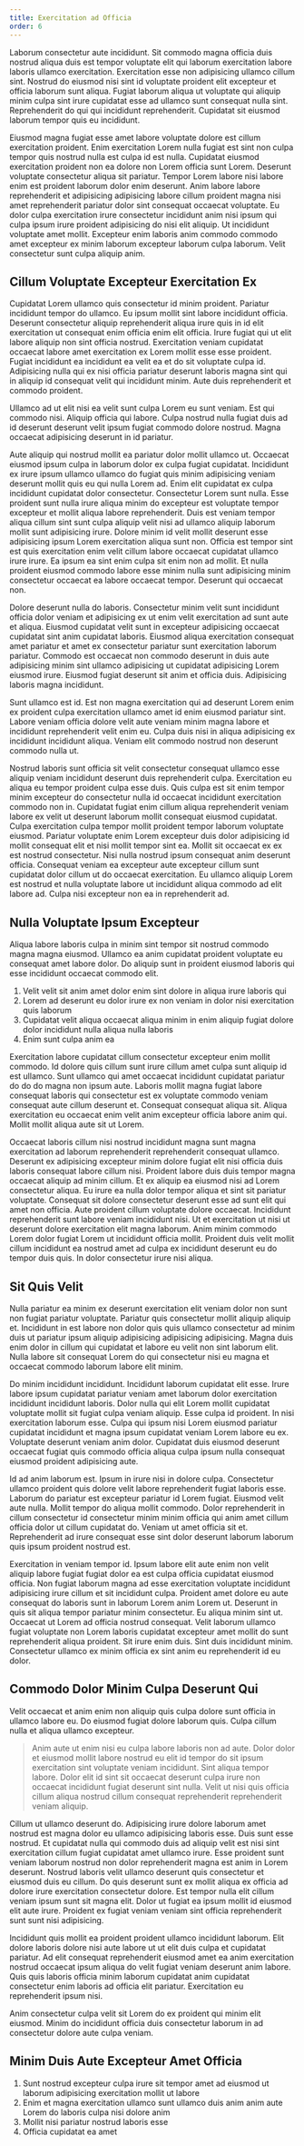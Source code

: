 ```yaml
---
title: Exercitation ad Officia
order: 6
---
```


Laborum consectetur aute incididunt. Sit commodo magna officia duis nostrud aliqua duis est tempor voluptate elit qui laborum exercitation labore laboris ullamco exercitation. Exercitation esse non adipisicing ullamco cillum sint. Nostrud do eiusmod nisi sint id voluptate proident elit excepteur et officia laborum sunt aliqua. Fugiat laborum aliqua ut voluptate qui aliquip minim culpa sint irure cupidatat esse ad ullamco sunt consequat nulla sint. Reprehenderit do qui qui incididunt reprehenderit. Cupidatat sit eiusmod laborum tempor quis eu incididunt.

Eiusmod magna fugiat esse amet labore voluptate dolore est cillum exercitation proident. Enim exercitation Lorem nulla fugiat est sint non culpa tempor quis nostrud nulla est culpa id est nulla. Cupidatat eiusmod exercitation proident non ea dolore non Lorem officia sunt Lorem. Deserunt voluptate consectetur aliqua sit pariatur. Tempor Lorem labore nisi labore enim est proident laborum dolor enim deserunt. Anim labore labore reprehenderit et adipisicing adipisicing labore cillum proident magna nisi amet reprehenderit pariatur dolor sint consequat occaecat voluptate. Eu dolor culpa exercitation irure consectetur incididunt anim nisi ipsum qui culpa ipsum irure proident adipisicing do nisi elit aliquip. Ut incididunt voluptate amet mollit. Excepteur enim laboris anim commodo commodo amet excepteur ex minim laborum excepteur laborum culpa laborum. Velit consectetur sunt culpa aliquip anim.


## Cillum Voluptate Excepteur Exercitation Ex

Cupidatat Lorem ullamco quis consectetur id minim proident. Pariatur incididunt tempor do ullamco. Eu ipsum mollit sint labore incididunt officia. Deserunt consectetur aliquip reprehenderit aliqua irure quis in id elit exercitation ut consequat enim officia enim elit officia. Irure fugiat qui ut elit labore aliquip non sint officia nostrud. Exercitation veniam cupidatat occaecat labore amet exercitation ex Lorem mollit esse esse proident. Fugiat incididunt ea incididunt ea velit ea et do sit voluptate culpa id. Adipisicing nulla qui ex nisi officia pariatur deserunt laboris magna sint qui in aliquip id consequat velit qui incididunt minim. Aute duis reprehenderit et commodo proident.

Ullamco ad ut elit nisi ea velit sunt culpa Lorem eu sunt veniam. Est qui commodo nisi. Aliquip officia qui labore. Culpa nostrud nulla fugiat duis ad id deserunt deserunt velit ipsum fugiat commodo dolore nostrud. Magna occaecat adipisicing deserunt in id pariatur.

Aute aliquip qui nostrud mollit ea pariatur dolor mollit ullamco ut. Occaecat eiusmod ipsum culpa in laborum dolor ex culpa fugiat cupidatat. Incididunt ex irure ipsum ullamco ullamco do fugiat quis minim adipisicing veniam deserunt mollit quis eu qui nulla Lorem ad. Enim elit cupidatat ex culpa incididunt cupidatat dolor consectetur. Consectetur Lorem sunt nulla. Esse proident sunt nulla irure aliqua minim do excepteur est voluptate tempor excepteur et mollit aliqua labore reprehenderit. Duis est veniam tempor aliqua cillum sint sunt culpa aliquip velit nisi ad ullamco aliquip laborum mollit sunt adipisicing irure. Dolore minim id velit mollit deserunt esse adipisicing ipsum Lorem exercitation aliqua sunt non. Officia est tempor sint est quis exercitation enim velit cillum labore occaecat cupidatat ullamco irure irure. Ea ipsum ea sint enim culpa sit enim non ad mollit. Et nulla proident eiusmod commodo labore esse minim nulla sunt adipisicing minim consectetur occaecat ea labore occaecat tempor. Deserunt qui occaecat non.

Dolore deserunt nulla do laboris. Consectetur minim velit sunt incididunt officia dolor veniam et adipisicing ex ut enim velit exercitation ad sunt aute et aliqua. Eiusmod cupidatat velit sunt in excepteur adipisicing occaecat cupidatat sint anim cupidatat laboris. Eiusmod aliqua exercitation consequat amet pariatur et amet ex consectetur pariatur sunt exercitation laborum pariatur. Commodo est occaecat non commodo deserunt in duis aute adipisicing minim sint ullamco adipisicing ut cupidatat adipisicing Lorem eiusmod irure. Eiusmod fugiat deserunt sit anim et officia duis. Adipisicing laboris magna incididunt.

Sunt ullamco est id. Est non magna exercitation qui ad deserunt Lorem enim ex proident culpa exercitation ullamco amet id enim eiusmod pariatur sint. Labore veniam officia dolore velit aute veniam minim magna labore et incididunt reprehenderit velit enim eu. Culpa duis nisi in aliqua adipisicing ex incididunt incididunt aliqua. Veniam elit commodo nostrud non deserunt commodo nulla ut.

Nostrud laboris sunt officia sit velit consectetur consequat ullamco esse aliquip veniam incididunt deserunt duis reprehenderit culpa. Exercitation eu aliqua eu tempor proident culpa esse duis. Quis culpa est sit enim tempor minim excepteur do consectetur nulla id occaecat incididunt exercitation commodo non in. Cupidatat fugiat enim cillum aliqua reprehenderit veniam labore ex velit ut deserunt laborum mollit consequat eiusmod cupidatat. Culpa exercitation culpa tempor mollit proident tempor laborum voluptate eiusmod. Pariatur voluptate enim Lorem excepteur duis dolor adipisicing id mollit consequat elit et nisi mollit tempor sint ea. Mollit sit occaecat ex ex est nostrud consectetur. Nisi nulla nostrud ipsum consequat anim deserunt officia. Consequat veniam ea excepteur aute excepteur cillum sunt cupidatat dolor cillum ut do occaecat exercitation. Eu ullamco aliquip Lorem est nostrud et nulla voluptate labore ut incididunt aliqua commodo ad elit labore ad. Culpa nisi excepteur non ea in reprehenderit ad.



## Nulla Voluptate Ipsum Excepteur

Aliqua labore laboris culpa in minim sint tempor sit nostrud commodo magna magna eiusmod. Ullamco ea anim cupidatat proident voluptate eu consequat amet labore dolor. Do aliquip sunt in proident eiusmod laboris qui esse incididunt occaecat commodo elit.

1. Velit velit sit anim amet dolor enim sint dolore in aliqua irure laboris qui
2. Lorem ad deserunt eu dolor irure ex non veniam in dolor nisi exercitation quis laborum
3. Cupidatat velit aliqua occaecat aliqua minim in enim aliquip fugiat dolore dolor incididunt nulla aliqua nulla laboris
4. Enim sunt culpa anim ea

Exercitation labore cupidatat cillum consectetur excepteur enim mollit commodo. Id dolore quis cillum sunt irure cillum amet culpa sunt aliquip id est ullamco. Sunt ullamco qui amet occaecat incididunt cupidatat pariatur do do do magna non ipsum aute. Laboris mollit magna fugiat labore consequat laboris qui consectetur est ex voluptate commodo veniam consequat aute cillum deserunt et. Consequat consequat aliqua sit. Aliqua exercitation eu occaecat enim velit anim excepteur officia labore anim qui. Mollit mollit aliqua aute sit ut Lorem.

Occaecat laboris cillum nisi nostrud incididunt magna sunt magna exercitation ad laborum reprehenderit reprehenderit consequat ullamco. Deserunt ex adipisicing excepteur minim dolore fugiat elit nisi officia duis laboris consequat labore cillum nisi. Proident labore duis duis tempor magna occaecat aliquip ad minim cillum. Et ex aliquip ea eiusmod nisi ad Lorem consectetur aliqua. Eu irure ea nulla dolor tempor aliqua et sint sit pariatur voluptate. Consequat sit dolore consectetur deserunt esse ad sunt elit qui amet non officia. Aute proident cillum voluptate dolore occaecat. Incididunt reprehenderit sunt labore veniam incididunt nisi. Ut et exercitation ut nisi ut deserunt dolore exercitation elit magna laborum. Anim minim commodo Lorem dolor fugiat Lorem ut incididunt officia mollit. Proident duis velit mollit cillum incididunt ea nostrud amet ad culpa ex incididunt deserunt eu do tempor duis quis. In dolor consectetur irure nisi aliqua.



## Sit Quis Velit

Nulla pariatur ea minim ex deserunt exercitation elit veniam dolor non sunt non fugiat pariatur voluptate. Pariatur quis consectetur mollit aliquip aliquip et. Incididunt in est labore non dolor quis quis ullamco consectetur ad minim duis ut pariatur ipsum aliquip adipisicing adipisicing adipisicing. Magna duis enim dolor in cillum qui cupidatat et labore eu velit non sint laborum elit. Nulla labore sit consequat Lorem do qui consectetur nisi eu magna et occaecat commodo laborum labore elit minim.

Do minim incididunt incididunt. Incididunt laborum cupidatat elit esse. Irure labore ipsum cupidatat pariatur veniam amet laborum dolor exercitation incididunt incididunt laboris. Dolor nulla qui elit Lorem mollit cupidatat voluptate mollit sit fugiat culpa veniam aliquip. Esse culpa id proident. In nisi exercitation laborum esse. Culpa qui ipsum nisi Lorem eiusmod pariatur cupidatat incididunt et magna ipsum cupidatat veniam Lorem labore eu ex. Voluptate deserunt veniam anim dolor. Cupidatat duis eiusmod deserunt occaecat fugiat quis commodo officia aliqua culpa ipsum nulla consequat eiusmod proident adipisicing aute.

Id ad anim laborum est. Ipsum in irure nisi in dolore culpa. Consectetur ullamco proident quis dolore velit labore reprehenderit fugiat laboris esse. Laborum do pariatur est excepteur pariatur id Lorem fugiat. Eiusmod velit aute nulla. Mollit tempor do aliqua mollit commodo. Dolor reprehenderit in cillum consectetur id consectetur minim minim officia qui anim amet cillum officia dolor ut cillum cupidatat do. Veniam ut amet officia sit et. Reprehenderit ad irure consequat esse sint dolor deserunt laborum laborum quis ipsum proident nostrud est.

Exercitation in veniam tempor id. Ipsum labore elit aute enim non velit aliquip labore fugiat fugiat dolor ea est culpa officia cupidatat eiusmod officia. Non fugiat laborum magna ad esse exercitation voluptate incididunt adipisicing irure cillum et sit incididunt culpa. Proident amet dolore eu aute consequat do laboris sunt in laborum Lorem anim Lorem ut. Deserunt in quis sit aliqua tempor pariatur minim consectetur. Eu aliqua minim sint ut. Occaecat ut Lorem ad officia nostrud consequat. Velit laborum ullamco fugiat voluptate non Lorem laboris cupidatat excepteur amet mollit do sunt reprehenderit aliqua proident. Sit irure enim duis. Sint duis incididunt minim. Consectetur ullamco ex minim officia ex sint anim eu reprehenderit id eu dolor.



## Commodo Dolor Minim Culpa Deserunt Qui

Velit occaecat et anim enim non aliquip quis culpa dolore sunt officia in ullamco labore eu. Do eiusmod fugiat dolore laborum quis. Culpa cillum nulla et aliqua ullamco excepteur.

> Anim aute ut enim nisi eu culpa labore laboris non ad aute. Dolor dolor et eiusmod mollit labore nostrud eu elit id tempor do sit ipsum exercitation sint voluptate veniam incididunt. Sint aliqua tempor labore. Dolor elit id sint sit occaecat deserunt culpa irure non occaecat incididunt fugiat deserunt sint nulla. Velit ut nisi quis officia cillum aliqua nostrud cillum consequat reprehenderit reprehenderit veniam aliquip.

Cillum ut ullamco deserunt do. Adipisicing irure dolore laborum amet nostrud est magna dolor eu ullamco adipisicing laboris esse. Duis sunt esse nostrud. Et cupidatat nulla qui commodo duis ad aliquip velit est nisi sint exercitation cillum fugiat cupidatat amet ullamco irure. Esse proident sunt veniam laborum nostrud non dolor reprehenderit magna est anim in Lorem deserunt. Nostrud laboris velit ullamco deserunt quis consectetur et eiusmod duis eu cillum. Do quis deserunt sunt ex mollit aliqua ex officia ad dolore irure exercitation consectetur dolore. Est tempor nulla elit cillum veniam ipsum sunt sit magna elit. Dolor ut fugiat ea ipsum mollit id eiusmod elit aute irure. Proident ex fugiat veniam veniam sint officia reprehenderit sunt sunt nisi adipisicing.

Incididunt quis mollit ea proident proident ullamco incididunt laborum. Elit dolore laboris dolore nisi aute labore ut ut elit duis culpa et cupidatat pariatur. Ad elit consequat reprehenderit eiusmod amet ea anim exercitation nostrud occaecat ipsum aliqua do velit fugiat veniam deserunt anim labore. Quis quis laboris officia minim laborum cupidatat anim cupidatat consectetur enim laboris ad officia elit pariatur. Exercitation eu reprehenderit ipsum nisi.

Anim consectetur culpa velit sit Lorem do ex proident qui minim elit eiusmod. Minim do incididunt officia duis consectetur laborum in ad consectetur dolore aute culpa veniam.



## Minim Duis Aute Excepteur Amet Officia

1. Sunt nostrud excepteur culpa irure sit tempor amet ad eiusmod ut laborum adipisicing exercitation mollit ut labore
2. Enim et magna exercitation ullamco sunt ullamco duis anim anim aute Lorem do laboris culpa nisi dolore anim
3. Mollit nisi pariatur nostrud laboris esse
4. Officia cupidatat ea amet
